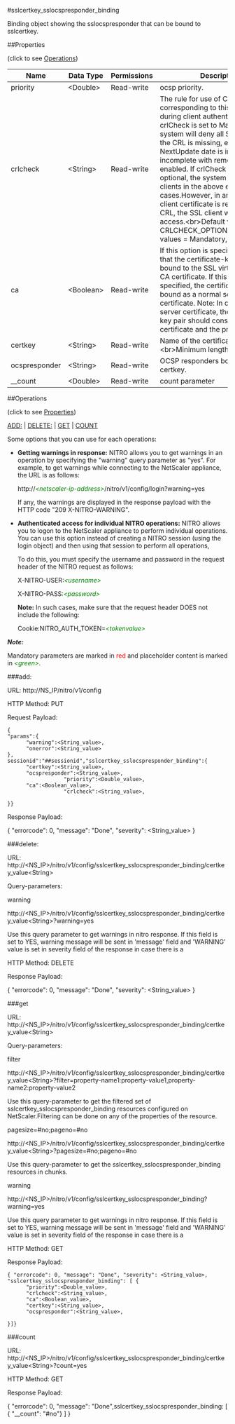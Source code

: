 #sslcertkey_sslocspresponder_binding

Binding object showing the sslocspresponder that can be bound to sslcertkey.


##Properties 
<span>(click to see [Operations](#operations))</span>


<table><thead><tr><th>Name</th><th> Data Type</th><th> Permissions</th><th>Description</th></tr></thead><tbody><tr><td>priority</td><td>&lt;Double></td><td>Read-write</td><td>ocsp priority.</td><tr><tr><td>crlcheck</td><td>&lt;String></td><td>Read-write</td><td>The rule for use of CRL corresponding to this CA certificate during client authentication. If crlCheck is set to Mandatory, the system will deny all SSL clients if the CRL is missing, expired - NextUpdate date is in the past, or is incomplete with remote CRL refresh enabled. If crlCheck is set to optional, the system will allow SSL clients in the above error cases.However, in any case if the client certificate is revoked in the CRL, the SSL client will be denied access.&lt;br>Default value: CRLCHECK_OPTIONAL&lt;br>Possible values = Mandatory, Optional</td><tr><tr><td>ca</td><td>&lt;Boolean></td><td>Read-write</td><td>If this option is specified, it indicates that the certificate-key pair being bound to the SSL virtual server is a CA certificate. If this option is not specified, the certificate-key pair is bound as a normal server certificate. Note: In case of a normal server certificate, the certificate-key pair should consist of both the certificate and the private-key.</td><tr><tr><td>certkey</td><td>&lt;String></td><td>Read-write</td><td>Name of the certificate-key pair.&lt;br>Minimum length = 1</td><tr><tr><td>ocspresponder</td><td>&lt;String></td><td>Read-write</td><td>OCSP responders bound to this certkey.</td><tr><tr><td>__count</td><td>&lt;Double></td><td>Read-write</td><td>count parameter</td><tr></tbody></table>
##Operations 
<span>(click to see [Properties](#properties))</span>


[ADD:](#add:) | [DELETE:](#delete:) | [GET](#get) | [COUNT](#count)


Some options that you can use for each operations:
<ul><li><p><b>Getting warnings in response:</b> NITRO allows you to get warnings in an operation by specifying the "warning" query parameter as "yes". For example, to get warnings while connecting to the NetScaler appliance, the URL is as follows:</p><p>http://<span style="color:green;font-style:italic;">&lt;netscaler-ip-address&gt;</span>/nitro/v1/config/login?warning=yes</p><p>If any, the warnings are displayed in the response payload with the HTTP code "209 X-NITRO-WARNING".</p></li><li><p><b>Authenticated access for individual NITRO operations:</b> NITRO allows you to logon to the NetScaler appliance to perform individual operations. You can use this option instead of creating a NITRO session (using the login object) and then using that session to perform all operations,</p><p>To do this, you must specify the username and password in the request header of the NITRO request as follows:</p><p>X-NITRO-USER:<span style="color:green;font-style:italic;">&lt;username&gt;</span></p><p>X-NITRO-PASS:<span style="color:green;font-style:italic;">&lt;password&gt;</span></p><p><b>Note:</b> In such cases, make sure that the request header DOES not include the following:</p><p>Cookie:NITRO_AUTH_TOKEN=<span style="color:green;font-style:italic;">&lt;tokenvalue&gt;</span></p></li></ul>



***Note:*** 
Mandatory parameters are marked in <span style="color:#FF0000;">red</span> and placeholder content is marked in <span style="color:green;font-style:italic">&lt;green&gt;</span>.

###add:



URL: http://NS_IP/nitro/v1/config
HTTP Method: PUT
Request Payload: ```{"params":{      "warning":<String_value>,      "onerror":<String_value>},sessionid":"##sessionid","sslcertkey_sslocspresponder_binding":{      "certkey":<String_value>,      "ocspresponder":<String_value>,                  "priority":<Double_value>,      "ca":<Boolean_value>,                  "crlcheck":<String_value>,}}```
Response Payload: 
{ "errorcode": 0, "message": "Done", "severity": <String_value> }


###delete:



URL: http://&lt;NS_IP&gt;/nitro/v1/config/sslcertkey_sslocspresponder_binding/certkey_value&lt;String&gt;
Query-parameters:
warning
http://&lt;NS_IP&gt;/nitro/v1/config/sslcertkey_sslocspresponder_binding/certkey_value&lt;String&gt;?warning=yes
Use this query parameter to get warnings in nitro response. If this field is set to YES, warning message will be sent in 'message' field and 'WARNING' value is set in severity field of the response in case there is a



HTTP Method: DELETE
Response Payload: 
{ "errorcode": 0, "message": "Done", "severity": <String_value> }


###get



URL: http://&lt;NS_IP&gt;/nitro/v1/config/sslcertkey_sslocspresponder_binding/certkey_value&lt;String&gt;
Query-parameters:
filter
http://&lt;NS_IP&gt;/nitro/v1/config/sslcertkey_sslocspresponder_binding/certkey_value&lt;String&gt;?filter=property-name1:property-value1,property-name2:property-value2
Use this query-parameter to get the filtered set of sslcertkey_sslocspresponder_binding resources configured on NetScaler.Filtering can be done on any of the properties of the resource.


pagesize=#no;pageno=#no
http://&lt;NS_IP&gt;/nitro/v1/config/sslcertkey_sslocspresponder_binding/certkey_value&lt;String&gt;?pagesize=#no;pageno=#no
Use this query-parameter to get the sslcertkey_sslocspresponder_binding resources in chunks.


warning
http://&lt;NS_IP&gt;/nitro/v1/config/sslcertkey_sslocspresponder_binding?warning=yes
Use this query parameter to get warnings in nitro response. If this field is set to YES, warning message will be sent in 'message' field and 'WARNING' value is set in severity field of the response in case there is a



HTTP Method: GET
Response Payload: ```{ "errorcode": 0, "message": "Done", "severity": <String_value>, "sslcertkey_sslocspresponder_binding": [ {      "priority":<Double_value>,      "crlcheck":<String_value>,      "ca":<Boolean_value>,      "certkey":<String_value>,      "ocspresponder":<String_value>,}]}```



###count



URL: http://&lt;NS_IP&gt;/nitro/v1/config/sslcertkey_sslocspresponder_binding/certkey_value&lt;String&gt;?count=yes
HTTP Method: GET
Response Payload: 
{ "errorcode": 0, "message": "Done",sslcertkey_sslocspresponder_binding: [ { "__count": "#no"} ] }


